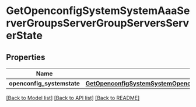# GetOpenconfigSystemSystemAaaServerGroupsServerGroupServersServerState

## Properties
Name | Type | Description | Notes
------------ | ------------- | ------------- | -------------
**openconfig_systemstate** | [**GetOpenconfigSystemSystemOpenconfigsystemsystemAaaServergroupsServersState**](GetOpenconfigSystemSystemOpenconfigsystemsystemAaaServergroupsServersState.md) |  | [optional] 

[[Back to Model list]](../README.md#documentation-for-models) [[Back to API list]](../README.md#documentation-for-api-endpoints) [[Back to README]](../README.md)


